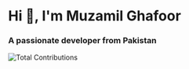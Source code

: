 <h1 align="left">Hi 👋, I'm Muzamil Ghafoor</h1>
<h3 align="left">A passionate developer from Pakistan</h3>

<p align="left">
<img src="https://contrib.rocks/image?repo=muzzammil763/muzzammil763&max=999&width=900&height=300" alt="Total Contributions"/>
</p>

